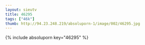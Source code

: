 ```yaml
--- 
layout: sieutv
title: 46295
tags: ["46k"]
thumb: http://94.23.248.219/absoluporn-1/image/002/46295.jpg
---
```

{% include absoluporn key="46295" %} 
